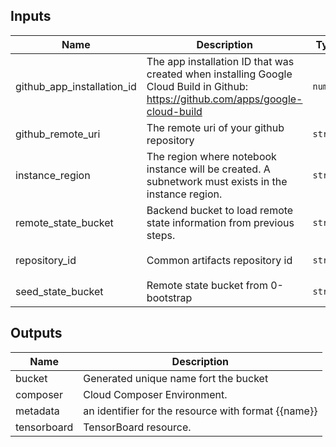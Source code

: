 <!-- BEGINNING OF PRE-COMMIT-TERRAFORM DOCS HOOK -->
## Inputs

| Name | Description | Type | Default | Required |
|------|-------------|------|---------|:--------:|
| github\_app\_installation\_id | The app installation ID that was created when installing Google Cloud Build in Github: https://github.com/apps/google-cloud-build | `number` | n/a | yes |
| github\_remote\_uri | The remote uri of your github repository | `string` | n/a | yes |
| instance\_region | The region where notebook instance will be created. A subnetwork must exists in the instance region. | `string` | n/a | yes |
| remote\_state\_bucket | Backend bucket to load remote state information from previous steps. | `string` | n/a | yes |
| repository\_id | Common artifacts repository id | `string` | `"c-publish-artifacts"` | no |
| seed\_state\_bucket | Remote state bucket from 0-bootstrap | `string` | n/a | yes |

## Outputs

| Name | Description |
|------|-------------|
| bucket | Generated unique name fort the bucket |
| composer | Cloud Composer Environment. |
| metadata | an identifier for the resource with format {{name}} |
| tensorboard | TensorBoard resource. |

<!-- END OF PRE-COMMIT-TERRAFORM DOCS HOOK -->
